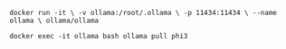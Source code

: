 
`
docker run -it \
    -v ollama:/root/.ollama \
    -p 11434:11434 \
    --name ollama \
    ollama/ollama
`


`
docker exec -it ollama bash
ollama pull phi3
`
